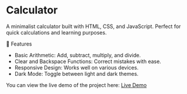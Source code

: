 # Calculator

A minimalist calculator built with HTML, CSS, and JavaScript. Perfect for quick calculations and learning purposes.

🌟 Features

<ul>
  <li>Basic Arithmetic: Add, subtract, multiply, and divide.</li>
  <li>Clear and Backspace Functions: Correct mistakes with ease.</li>
  <li>Responsive Design: Works well on various devices.</li>
  <li>Dark Mode: Toggle between light and dark themes.</li>
</ul>

You can view the live demo of the project here:
[Live Demo](https://iamshbr.github.io/Calculator/)
